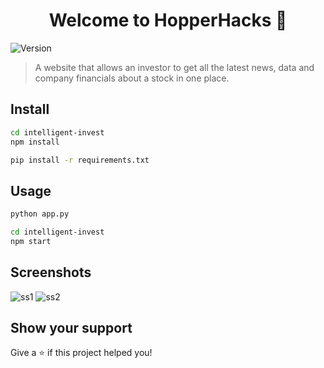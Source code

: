 <h1 align="center">Welcome to HopperHacks 👋</h1>
<p>
  <img alt="Version" src="https://img.shields.io/badge/version-1.0.0-blue.svg?cacheSeconds=2592000" />
</p>

> A website that allows an investor to get all the latest news, data and company financials about a stock in one place.

## Install

```sh
cd intelligent-invest
npm install
```
```sh
pip install -r requirements.txt
```

## Usage

```sh
python app.py
```
```sh
cd intelligent-invest
npm start
```

## Screenshots
![ss1](https://github.com/kpp16/hopperhacks/blob/main/ss01.png?raw=true)
![ss2](https://github.com/kpp16/hopperhacks/blob/main/ss02.png?raw=true)

## Show your support

Give a ⭐️ if this project helped you!
